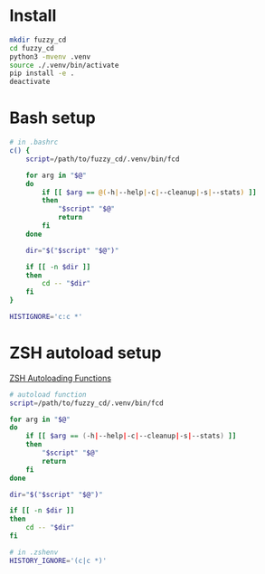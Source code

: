 # Install

```bash
mkdir fuzzy_cd
cd fuzzy_cd
python3 -mvenv .venv
source ./.venv/bin/activate
pip install -e .
deactivate
```

# Bash setup

```bash
# in .bashrc
c() {
    script=/path/to/fuzzy_cd/.venv/bin/fcd

    for arg in "$@"
    do
        if [[ $arg == @(-h|--help|-c|--cleanup|-s|--stats) ]]
        then
            "$script" "$@"
            return
        fi
    done

    dir="$("$script" "$@")"

    if [[ -n $dir ]]
    then
        cd -- "$dir"
    fi
}

HISTIGNORE='c:c *'
```

# ZSH autoload setup

[ZSH Autoloading Functions](https://zsh.sourceforge.io/Doc/Release/Functions.html#Autoloading-Functions)

```bash
# autoload function
script=/path/to/fuzzy_cd/.venv/bin/fcd

for arg in "$@"
do
    if [[ $arg == (-h|--help|-c|--cleanup|-s|--stats) ]]
    then
        "$script" "$@"
        return
    fi
done

dir="$("$script" "$@")"

if [[ -n $dir ]]
then
    cd -- "$dir"
fi
```

```bash
# in .zshenv
HISTORY_IGNORE='(c|c *)'
```

